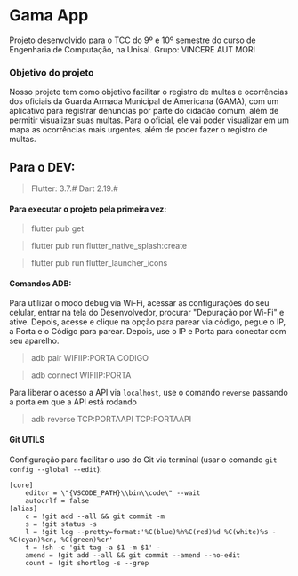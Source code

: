 # Gama App

Projeto desenvolvido para o TCC do 9º e 10º semestre do curso de Engenharia de Computação, na Unisal.
Grupo: VINCERE AUT MORI <!-- Não faço a ideia do porque desse nome...  -->

### Objetivo do projeto

Nosso projeto tem como objetivo facilitar o registro de multas e ocorrências dos oficiais da Guarda Armada Municipal de Americana (GAMA), com um aplicativo para registrar denuncias por parte do cidadão comum, além de permitir visualizar suas multas. Para o oficial, ele vai poder visualizar em um mapa as ocorrências mais urgentes, além de poder fazer o registro de multas.

## Para o DEV:

> Flutter: 3.7.#
> Dart 2.19.#

#### Para executar o projeto pela primeira vez:

> flutter pub get

> flutter pub run flutter_native_splash:create

> flutter pub run flutter_launcher_icons

#### Comandos ADB:

Para utilizar o modo debug via Wi-Fi, acessar as configurações do seu celular, entrar na tela do Desenvolvedor, procurar "Depuração por Wi-Fi" e ative. Depois, acesse e clique na opção para parear via código, pegue o IP, a Porta e o Código para parear. Depois, use o IP e Porta para conectar com seu aparelho.

> adb pair WIFIIP:PORTA CODIGO

> adb connect WIFIIP:PORTA

Para liberar o acesso a API via `localhost`, use o comando `reverse` passando a porta em que a API está rodando

> adb reverse TCP:PORTAAPI TCP:PORTAAPI

#### Git UTILS

Configuração para facilitar o uso do Git via terminal (usar o comando `git config --global --edit`):

```
[core]
	editor = \"{VSCODE_PATH}\\bin\\code\" --wait
	autocrlf = false
[alias]
	c = !git add --all && git commit -m
	s = !git status -s
	l = !git log --pretty=format:'%C(blue)%h%C(red)%d %C(white)%s - %C(cyan)%cn, %C(green)%cr'
	t = !sh -c 'git tag -a $1 -m $1' -
	amend = !git add --all && git commit --amend --no-edit
	count = !git shortlog -s --grep
```
